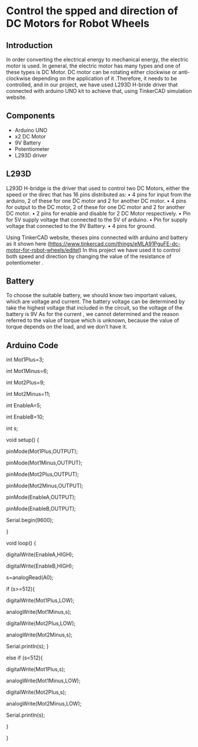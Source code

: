 # Control the spped and direction of DC Motors for Robot Wheels
## Introduction 
In order converting the electrical energy to mechanical energy, the electric motor is used. In general, the electric motor has many types and one of these types is DC Motor.
DC motor can be rotating either clockwise or anti-clockwise depending on the application of it .Therefore, it needs to be controlled, and in our project, we have used L293D H-bride driver that connected with arduino UNO kit to achieve that, using TinkerCAD simulation website.

## Components
*	Arduino UNO
*	x2 DC Motor
*	9V Battery
*	Potentiometer
*	L293D driver

## L293D
L293D H-bridge is the driver that used to control two DC Motors, either the speed or the direc  that has 16 pins distributed as:
•	4 pins for input from the arduino, 2 of these for one DC motor and 2 for another DC motor.
•	4 pins for output to the DC motor, 2 of these for one DC motor and 2 for another DC motor.
•	2 pins for enable and disable for 2 DC Motor respectively.
•	Pin for 5V supply voltage that connected to the 5V of arduino.
•	Pin for supply voltage that connected to the 9V Battery.
•	4 pins for ground.

Using TinkerCAD website, theses pins connected with arduino and battery as it shown here (https://www.tinkercad.com/things/eMLA91PguFE-dc-motor-for-robot-wheels/editel)
In this project we have used it to control both speed and direction by changing the value of the resistance of potentiometer .

## Battery
To choose the suitable battery, we should know two important values, which are voltage and current.
The battery voltage can be determined by take the highest voltage that included in the circuit, so the voltage of the battery is 9V
As for the current , we cannot determined and the reason referred to the value of torque which is unknown, because the value of torque depends on the load, and we don’t have it.     
## Arduino Code
int Mot1Plus=3;

int Mot1Minus=6;

int Mot2Plus=9;

int Mot2Minus=11;

int EnableA=5;

int EnableB=10;

int s;

void setup() {

pinMode(Mot1Plus,OUTPUT);

pinMode(Mot1Minus,OUTPUT);

pinMode(Mot2Plus,OUTPUT);

pinMode(Mot2Minus,OUTPUT);

pinMode(EnableA,OUTPUT);

pinMode(EnableB,OUTPUT);

Serial.begin(9600);


}


void loop() {

digitalWrite(EnableA,HIGH);

digitalWrite(EnableB,HIGH);

s=analogRead(A0);
 

if (s>=512){

digitalWrite(Mot1Plus,LOW);

analogWrite(Mot1Minus,s);

digitalWrite(Mot2Plus,LOW);

analogWrite(Mot2Minus,s);
  
  Serial.println(s);
  }
  
  else if (s<512){
  
  digitalWrite(Mot1Plus,s);
  
  analogWrite(Mot1Minus,LOW);
  
  digitalWrite(Mot2Plus,s);
  
  analogWrite(Mot2Minus,LOW);
  
  Serial.println(s);

}


}
